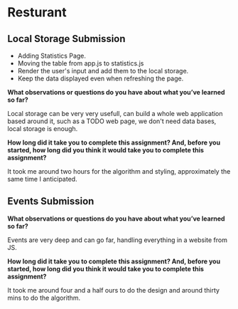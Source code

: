 # Resturant

## Local Storage Submission 

- Adding Statistics Page.
- Moving the table from app.js to statistics.js
- Render the user's input and add them to the local storage.
- Keep the data displayed even when refreshing the page.

**What observations or questions do you have about what you’ve learned so far?**

Local storage can be very very usefull, can build a whole web application based around it, such as a TODO web page, we don't need data bases, local storage is enough. 


**How long did it take you to complete this assignment? And, before you started, how long did you think it would take you to complete this assignment?**

It took me around two hours for the algorithm and styling, approximately the same time I anticipated. 

## Events Submission 

**What observations or questions do you have about what you’ve learned so far?**

Events are very deep and can go far, handling everything in a website from JS.


**How long did it take you to complete this assignment? And, before you started, how long did you think it would take you to complete this assignment?**

It took me around four and a half ours to do the design and around thirty mins to do the algorithm. 